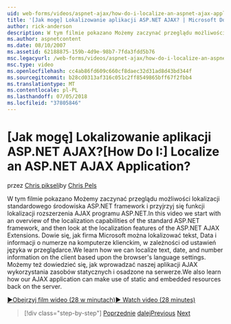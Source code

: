 ```yaml
---
uid: web-forms/videos/aspnet-ajax/how-do-i-localize-an-aspnet-ajax-application
title: '[Jak mogę] Lokalizowanie aplikacji ASP.NET AJAX? | Microsoft Docs'
author: rick-anderson
description: W tym filmie pokazano Możemy zaczynać przeglądu możliwości lokalizacji standardowego środowiska ASP.NET framework i przyjrzyj się funkcji lokalizacji...
ms.author: aspnetcontent
ms.date: 08/10/2007
ms.assetid: 62188875-159b-4d9e-98b7-7fda3fdd5b76
msc.legacyurl: /web-forms/videos/aspnet-ajax/how-do-i-localize-an-aspnet-ajax-application
msc.type: video
ms.openlocfilehash: cc4ab86fd609c660cf8daec32d31ad8d43bd344f
ms.sourcegitcommit: b28cd0313af316c051c2ff8549865bff67f2fbb4
ms.translationtype: MT
ms.contentlocale: pl-PL
ms.lasthandoff: 07/05/2018
ms.locfileid: "37805846"
---
```

<a name="how-do-i-localize-an-aspnet-ajax-application"></a><span data-ttu-id="d029c-104">[Jak mogę] Lokalizowanie aplikacji ASP.NET AJAX?</span><span class="sxs-lookup"><span data-stu-id="d029c-104">[How Do I:] Localize an ASP.NET AJAX Application?</span></span>
====================
<span data-ttu-id="d029c-105">przez [Chris pikseli](https://twitter.com/chrispels)</span><span class="sxs-lookup"><span data-stu-id="d029c-105">by [Chris Pels](https://twitter.com/chrispels)</span></span>

<span data-ttu-id="d029c-106">W tym filmie pokazano Możemy zaczynać przeglądu możliwości lokalizacji standardowego środowiska ASP.NET framework i przyjrzyj się funkcji lokalizacji rozszerzenia AJAX programu ASP.NET.</span><span class="sxs-lookup"><span data-stu-id="d029c-106">In this video we start with an overview of the localization capabilities of the standard ASP.NET framework, and then look at the localization features of the ASP.NET AJAX Extensions.</span></span> <span data-ttu-id="d029c-107">Dowie się, jak firma Microsoft można lokalizować tekst, Data i informacji o numerze na komputerze klienckim, w zależności od ustawień języka w przeglądarce.</span><span class="sxs-lookup"><span data-stu-id="d029c-107">We learn how we can localize text, date, and number information on the client based upon the browser's language settings.</span></span> <span data-ttu-id="d029c-108">Możemy też dowiedzieć się, jak wprowadzać naszej aplikacji AJAX wykorzystania zasobów statycznych i osadzone na serwerze.</span><span class="sxs-lookup"><span data-stu-id="d029c-108">We also learn how our AJAX application can make use of static and embedded resources back on the server.</span></span>

[<span data-ttu-id="d029c-109">&#9654;Obejrzyj film wideo (28 w minutach)</span><span class="sxs-lookup"><span data-stu-id="d029c-109">&#9654; Watch video (28 minutes)</span></span>](https://channel9.msdn.com/Blogs/ASP-NET-Site-Videos/how-do-i-localize-an-aspnet-ajax-application)

> [!div class="step-by-step"]
> <span data-ttu-id="d029c-110">[Poprzednie](how-do-i-implement-the-persistent-communications-pattern-with-the-updatepanel.md)
> [dalej](how-do-i-implement-the-persistent-communications-pattern-using-web-services.md)</span><span class="sxs-lookup"><span data-stu-id="d029c-110">[Previous](how-do-i-implement-the-persistent-communications-pattern-with-the-updatepanel.md)
[Next](how-do-i-implement-the-persistent-communications-pattern-using-web-services.md)</span></span>
